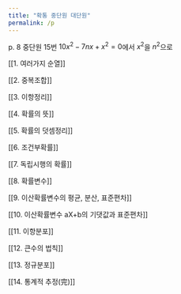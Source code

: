 ```yaml
---
title: "확통 중단원 대단원"
permalink: /p
---
```


p. 8 중단원 15번 $10 x^2-7 nx+x^2=0$에서 $x^2$을 $n^2$으로


[[1. 여러가지 순열]]


[[2. 중복조합]]


[[3. 이항정리]]


[[4. 확률의 뜻]]


[[5. 확률의 덧셈정리]]


[[6. 조건부확률]]


[[7. 독립시행의 확률]]


[[8. 확률변수]]


[[9. 이산확률변수의 평균, 분산, 표준편차]]


[[10. 이산확률변수 aX+b의 기댓값과 표준편차]]


[[11. 이항분포]]


[[12. 큰수의 법칙]]


[[13. 정규분포]]


[[14. 통계적 추정(完)]]
